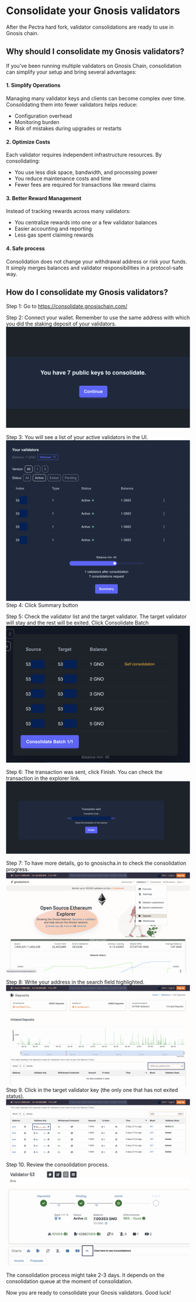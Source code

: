 # Consolidate your Gnosis validators

After the Pectra hard fork, validator consolidations are ready to use in Gnosis chain. 

## Why should I consolidate my Gnosis validators? 
If you’ve been running multiple validators on Gnosis Chain, consolidation can simplify your setup and bring several advantages:

#### 1. Simplify Operations

Managing many validator keys and clients can become complex over time. Consolidating them into fewer validators helps reduce:

- Configuration overhead
- Monitoring burden
- Risk of mistakes during upgrades or restarts

#### 2. Optimize Costs

Each validator requires independent infrastructure resources. By consolidating:

- You use less disk space, bandwidth, and processing power
- You reduce maintenance costs and time
- Fewer fees are required for transactions like reward claims

#### 3. Better Reward Management
Instead of tracking rewards across many validators:

- You centralize rewards into one or a few validator balances
- Easier accounting and reporting
- Less gas spent claiming rewards

#### 4. Safe process
Consolidation does not change your withdrawal address or risk your funds. It simply merges balances and validator responsibilities in a protocol-safe way.

## How do I consolidate my Gnosis validators? 
Step 1: Go to https://consolidate.gnosischain.com/

Step 2: Connect your wallet. Remember to use the same address with which you did the staking deposit of your validators. 
![wallet](/img/continue.png)

Step 3: You will see a list of your active validators in the UI.
![summary](/img/summary.png)
Step 4: Click Summary button

Step 5: Check the validator list and the target validator. The target validator will stay and the rest will be exited. Click Consolidate Batch
![List_validators](/img/list_validators.png)


Step 6: The transaction was sent, click Finish. You can check the transaction in the explorer link. 
![Finish](/img/finish.png)

Step 7: To have more details, go to gnosischa.in to check the consolidation progress.
![deposits_validator](/img/deposits_validator.png)

Step 8: Write your address in the search field highlighted. 
![write_address](/img/write_address.png)
Step 9. Click in the target validator key (the only one that has not exited status).
![validator_key](/img/validator_key.png)

Step 10. Review the consolidation process. 
![consolidation_click](/img/consolidation_click.png)



The consolidation process might take 2-3 days. It depends on the consolidation queue at the moment of consolidation.

Now you are ready to consolidate your Gnosis validators. 
Good luck! 
